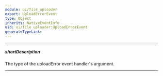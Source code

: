 ```yaml
---
module: ui/file_uploader
export: UploadErrorEvent
type: Object
inherits: NativeEventInfo
uid: ui/file_uploader:UploadErrorEvent
generateTypeLink: 
---
```

---
##### shortDescription
The type of the uploadError event handler's argument.

---
<!-- Description goes here -->